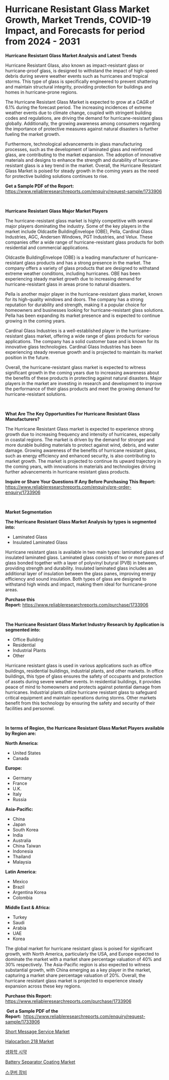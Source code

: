 <p><h1>Hurricane Resistant Glass Market Growth, Market Trends, COVID-19 Impact, and Forecasts for period from 2024 - 2031</h1></p><p><strong>Hurricane Resistant Glass Market Analysis and Latest Trends</strong></p>
<p><p>Hurricane Resistant Glass, also known as impact-resistant glass or hurricane-proof glass, is designed to withstand the impact of high-speed debris during severe weather events such as hurricanes and tropical storms. This type of glass is specifically engineered to prevent shattering and maintain structural integrity, providing protection for buildings and homes in hurricane-prone regions.</p><p>The Hurricane Resistant Glass Market is expected to grow at a CAGR of 6.1% during the forecast period. The increasing incidences of extreme weather events due to climate change, coupled with stringent building codes and regulations, are driving the demand for hurricane-resistant glass globally. Additionally, the growing awareness among consumers regarding the importance of protective measures against natural disasters is further fueling the market growth.</p><p>Furthermore, technological advancements in glass manufacturing processes, such as the development of laminated glass and reinforced glass, are contributing to the market expansion. The adoption of innovative materials and designs to enhance the strength and durability of hurricane-resistant glass is a key trend in the market. Overall, the Hurricane Resistant Glass Market is poised for steady growth in the coming years as the need for protective building solutions continues to rise.</p></p>
<p><strong>Get a Sample PDF of the Report:&nbsp;</strong> <a href="https://www.reliableresearchreports.com/enquiry/request-sample/1733906">https://www.reliableresearchreports.com/enquiry/request-sample/1733906</a></p>
<p>&nbsp;</p>
<p><strong>Hurricane Resistant Glass Major Market Players</strong></p>
<p><p>The hurricane-resistant glass market is highly competitive with several major players dominating the industry. Some of the key players in the market include Oldcastle BuildingEnvelope (OBE), Pella, Cardinal Glass Industries, AGC, Andersen Windows, PGT Industries, and Velux. These companies offer a wide range of hurricane-resistant glass products for both residential and commercial applications.</p><p>Oldcastle BuildingEnvelope (OBE) is a leading manufacturer of hurricane-resistant glass products and has a strong presence in the market. The company offers a variety of glass products that are designed to withstand extreme weather conditions, including hurricanes. OBE has been experiencing steady market growth due to increasing demand for hurricane-resistant glass in areas prone to natural disasters.</p><p>Pella is another major player in the hurricane-resistant glass market, known for its high-quality windows and doors. The company has a strong reputation for durability and strength, making it a popular choice for homeowners and businesses looking for hurricane-resistant glass solutions. Pella has been expanding its market presence and is expected to continue growing in the coming years.</p><p>Cardinal Glass Industries is a well-established player in the hurricane-resistant glass market, offering a wide range of glass products for various applications. The company has a solid customer base and is known for its innovative glass technologies. Cardinal Glass Industries has been experiencing steady revenue growth and is projected to maintain its market position in the future.</p><p>Overall, the hurricane-resistant glass market is expected to witness significant growth in the coming years due to increasing awareness about the benefits of these products in protecting against natural disasters. Major players in the market are investing in research and development to improve the performance of their glass products and meet the growing demand for hurricane-resistant solutions.</p></p>
<p>&nbsp;</p>
<p><strong>What Are The Key Opportunities For Hurricane Resistant Glass Manufacturers?</strong></p>
<p><p>The Hurricane Resistant Glass market is expected to experience strong growth due to increasing frequency and intensity of hurricanes, especially in coastal regions. The market is driven by the demand for stronger and more durable building materials to protect against wind, debris, and water damage. Growing awareness of the benefits of hurricane resistant glass, such as energy efficiency and enhanced security, is also contributing to market growth. The market is projected to continue its upward trajectory in the coming years, with innovations in materials and technologies driving further advancements in hurricane resistant glass products.</p></p>
<p><strong>Inquire or Share Your Questions If Any Before Purchasing This Report:</strong> <a href="https://www.reliableresearchreports.com/enquiry/pre-order-enquiry/1733906">https://www.reliableresearchreports.com/enquiry/pre-order-enquiry/1733906</a></p>
<p>&nbsp;</p>
<p><strong>Market Segmentation</strong></p>
<p><strong>The Hurricane Resistant Glass Market Analysis by types is segmented into:</strong></p>
<p><ul><li>Laminated Glass</li><li>Insulated Laminated Glass</li></ul></p>
<p><p>Hurricane resistant glass is available in two main types: laminated glass and insulated laminated glass. Laminated glass consists of two or more panes of glass bonded together with a layer of polyvinyl butyral (PVB) in between, providing strength and durability. Insulated laminated glass includes an additional layer of insulation between the glass panes, improving energy efficiency and sound insulation. Both types of glass are designed to withstand high winds and impact, making them ideal for hurricane-prone areas.</p></p>
<p><strong>Purchase this Report:&nbsp;</strong><a href="https://www.reliableresearchreports.com/purchase/1733906">https://www.reliableresearchreports.com/purchase/1733906</a></p>
<p>&nbsp;</p>
<p><strong>The Hurricane Resistant Glass Market Industry Research by Application is segmented into:</strong></p>
<p><ul><li>Office Building</li><li>Residential</li><li>Industrial Plants</li><li>Other</li></ul></p>
<p><p>Hurricane resistant glass is used in various applications such as office buildings, residential buildings, industrial plants, and other markets. In office buildings, this type of glass ensures the safety of occupants and protection of assets during severe weather events. In residential buildings, it provides peace of mind to homeowners and protects against potential damage from hurricanes. Industrial plants utilize hurricane resistant glass to safeguard critical equipment and maintain operations during storms. Other markets benefit from this technology by ensuring the safety and security of their facilities and personnel.</p></p>
<p>&nbsp;</p>
<p><strong>In terms of Region, the Hurricane Resistant Glass Market Players available by Region are:</strong></p>
<p>
    <p> <strong> North America: </strong>
        <ul>
            <li>United States</li>
            <li>Canada</li>
        </ul>
        </p> 
    <p> <strong> Europe: </strong>
        <ul>
            <li>Germany</li>
            <li>France</li>
            <li>U.K.</li>
            <li>Italy</li>
            <li>Russia</li>
        </ul>
        </p> 
    <p> <strong> Asia-Pacific: </strong>
        <ul>
            <li>China</li>
            <li>Japan</li>
            <li>South Korea</li>
            <li>India</li>
            <li>Australia</li>
            <li>China Taiwan</li>
            <li>Indonesia</li>
            <li>Thailand</li>
            <li>Malaysia</li>
        </ul>
        </p> 
    <p> <strong> Latin America: </strong>
        <ul>
            <li>Mexico</li>
            <li>Brazil</li>
            <li>Argentina Korea</li>
            <li>Colombia</li>
        </ul>
        </p> 
    <p> <strong> Middle East & Africa: </strong>
        <ul>
            <li>Turkey</li>
            <li>Saudi</li>
            <li>Arabia</li>
            <li>UAE</li>
            <li>Korea</li>
        </ul>
    </p>
    </p>
<p><p>The global market for hurricane resistant glass is poised for significant growth, with North America, particularly the USA, and Europe expected to dominate the market with a market share percentage valuation of 40% and 30% respectively. The Asia-Pacific region is also expected to witness substantial growth, with China emerging as a key player in the market, capturing a market share percentage valuation of 20%. Overall, the hurricane resistant glass market is projected to experience steady expansion across these key regions.</p></p>
<p><strong>Purchase this Report: </strong><a href="https://www.reliableresearchreports.com/purchase/1733906">https://www.reliableresearchreports.com/purchase/1733906</a></p>
<p>&nbsp;<strong>Get a Sample PDF of the Report:&nbsp;&nbsp;</strong><a href="https://www.reliableresearchreports.com/enquiry/request-sample/1733906">https://www.reliableresearchreports.com/enquiry/request-sample/1733906</a></p>
<p><strong></strong></p>
<p><p><a href="https://issuu.com/reportprime-2/docs/short-message-service-market-size-2030.pptx">Short Message Service Market</a></p><p><a href="https://github.com/derrinmiltonellis35gcl/Market-Research-Report-List-1/blob/main/halocarbon-218-market.md">Halocarbon 218 Market</a></p><p><a href="https://github.com/fredrickeglers/Market-Research-Report-List-1/blob/main/1199891193471.md">생화학 시약</a></p><p><a href="https://github.com/Chiragrp22/Market-Research-Report-List-3/blob/main/battery-separator-coating-market.md">Battery Separator Coating Market</a></p><p><a href="https://github.com/bunxhcci35271755/Market-Research-Report-List-1/blob/main/8860643193470.md">스쿠버 장비</a></p></p>
